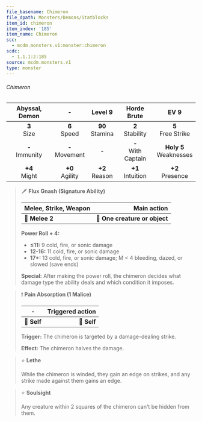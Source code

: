 ```yaml
---
file_basename: Chimeron
file_dpath: Monsters/Demons/Statblocks
item_id: chimeron
item_index: '185'
item_name: Chimeron
scc:
  - mcdm.monsters.v1:monster:chimeron
scdc:
  - 1.1.1:2:185
source: mcdm.monsters.v1
type: monster
---
```


###### Chimeron

|   Abyssal, Demon    |          -          |       Level 9       |       Horde Brute       |            EV 9            |
| :-----------------: | :-----------------: | :-----------------: | :---------------------: | :------------------------: |
|   **3**<br/> Size   |  **6**<br/> Speed   | **90**<br/> Stamina |  **2**<br/> Stability   |   **5**<br/> Free Strike   |
| **-**<br/> Immunity | **-**<br/> Movement |          -          | **-**<br/> With Captain | **Holy 5**<br/> Weaknesses |
|  **+4**<br/> Might  | **+0**<br/> Agility | **+2**<br/> Reason  |  **+1**<br/> Intuition  |    **+2**<br/> Presence    |

<!-- -->
> 🗡 **Flux Gnash (Signature Ability)**
>
> | **Melee, Strike, Weapon** |               **Main action** |
> | ------------------------- | ----------------------------: |
> | **📏 Melee 2**            | **🎯 One creature or object** |
>
> **Power Roll + 4:**
>
> - **≤11:** 9 cold, fire, or sonic damage
> - **12-16:** 11 cold, fire, or sonic damage
> - **17+:** 13 cold, fire, or sonic damage; M < 4 bleeding, dazed, or slowed (save ends)
>
> **Special:** After making the power roll, the chimeron decides what damage type the ability deals and which condition it imposes.

<!-- -->
> ❗️ **Pain Absorption (1 Malice)**
>
> | **-**       | **Triggered action** |
> | ----------- | -------------------: |
> | **📏 Self** |          **🎯 Self** |
>
> **Trigger:** The chimeron is targeted by a damage-dealing strike.
>
> **Effect:** The chimeron halves the damage.

<!-- -->
> ⭐️ **Lethe**
>
> While the chimeron is winded, they gain an edge on strikes, and any strike made against them gains an edge.

<!-- -->
> ⭐️ **Soulsight**
>
> Any creature within 2 squares of the chimeron can't be hidden from them.
